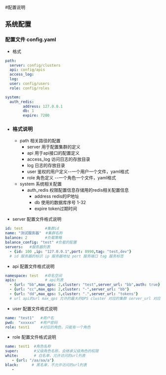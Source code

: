 #配置说明
## 系统配置
### 配置文件 config.yaml
* 格式
```yaml
path:
  server: config/clusters
  api: config/apis
  access_log:
  log:
  user: config/users
  role: config/roles

system:
  auth_redis:
        address: 127.0.0.1
        db: 1
        expire: 7200
```
 * ### 格式说明
   * path 相关路径的配置
     * server 用于配置集群的定义
     * api 用于api接口的配置定义
     * access_log 访问日志的存放目录
     * log 日志的存放目录
     * user 鉴权的用户定义--一个用户一个文件，yaml格式
     * role 角色定义   --一个角色一个文件，yaml格式
   * system 系统相关配置 
     * auth_redis 权限配置信息存储用的redis相关配置信息
       * address redis的IP地址
       * db 使用的数据库序号 1-32
       * expire token过期时间
       
 * server 配置文件格式说明
 ```yaml
 id: test          #集群id
 name: "测试服务器"  #集群名称
 balance: 2        #负载策略
 balance_config: "test" #负载的配置
 servers:   #服务器列表
   - {id: 100 ,ip: "127.0.0.1",port: 8990,tag: "test,dev"}
   # id 服务器的标识 ip 服务器地址 port 服务端口 tag 服务标签
```

* api 配置文件格式说明
```yaml
namespace: test   #命名空间
apis:             # api列表
  - {url: "bb",max_qps: 2,cluster: "test",server_url: "bb",auth: true}
  - {url: "cc",max_qps: 2,cluster: "-",server_url: "bb"}
  - {url: "dd",max_qps: 5,cluster: ".",server_url: "tokens"}
  # url api的url max_qps 允许的最大的QPS cluster 对应的集群 server_url 对应的服务的url地址 auth 是否启用鉴权
```

* user 配置文件格式说明
```yaml
name: "test1"   #用户名
pwd:  "xxxxxx"  #用户密码
role: test1     #对应的角色，只能有一个角色
```

* role 配置文件格式说明
```yaml
name: test1  #角色名称
super:       #父级角色名称，会继承父级角色的权限
white:       # 白名单，允许访问的url列表
   - {url: "/aa/aa/a"}
black:      # 黑名单，不允许访问的url列表
   -
```         
